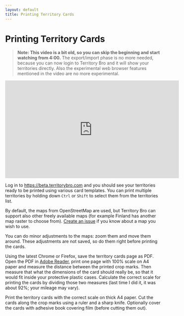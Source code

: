 ```yaml
---
layout: default
title: Printing Territory Cards
---
```


# Printing Territory Cards

> **Note: This video is a bit old, so you can skip the beginning and start watching from 4:00.** The export/import phase is no more needed, because you can now login to Territory Bro and it will show your territories directly. Also the experimental web browser features mentioned in the video are no more experimental.  

<iframe width="560" height="315" src="https://www.youtube.com/embed/WSxMMV6CpPg?list=PLSADDT9dzgRCEEopQhYLrdjVOfyfrC-Iz&start=239" frameborder="0" allow="accelerometer; autoplay; encrypted-media; gyroscope; picture-in-picture" allowfullscreen></iframe>

Log in to <https://beta.territorybro.com> and you should see your territories ready to be printed using various card templates. You can print multiple territories by holding down `Ctrl` or `Shift` to select them from the territories list. 

By default, the maps from OpenStreetMap are used, but Territory Bro can support also other freely available maps (for example Finland has another map raster to choose from). [Create an issue](https://github.com/luontola/territory-bro/issues) if you know about a map you wish to use.

You can do minor adjustments to the maps: zoom them and move them around. These adjustments are not saved, so do them right before printing the cards. 

Using the latest Chrome or Firefox, save the territory cards page as PDF. Open the PDF in [Adobe Reader](https://get.adobe.com/reader/), print one page with 100% scale on A4 paper and measure the distance between the printed crop marks. Then measure that what the dimensions of the card should really be, so that it would fit inside your protective plastic cases. Calculate the correct scale for printing the cards by dividing those two measures (last time I did it, it was about 92%; your mileage may vary).

Print the territory cards with the correct scale on thick A4 paper. Cut the cards along the crop marks using a ruler and a sharp knife. Optionally cover the cards with adhesive book covering film (before cutting them out).
